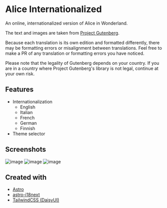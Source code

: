 # Alice Internationalized

An online, internationalized version of Alice in Wonderland.

The text and images are taken from [Project Gutenberg](https://www.gutenberg.org/).

Because each translation is its own edition and formatted differently, there may be formatting errors or misalignment between translations. Feel free to make a PR of any translation or formatting errors you have noticed.

Please note that the legality of Gutenberg depends on your country. If you are in a country where Project Gutenberg's library is not legal, continue at your own risk.

## Features

- Internationalization
  - English
  - Italian
  - French
  - German
  - Finnish
- Theme selector

## Screenshots

![image](https://github.com/apriltaoyvr/alice-i18n/assets/95392008/ce6380fb-5161-4767-866c-f7fcbb8b08f0)
![image](https://user-images.githubusercontent.com/95392008/213562976-f1957082-139d-4188-a1cf-b74caf39ead9.png)
![image](https://user-images.githubusercontent.com/95392008/213563326-089d8af3-554b-4abf-9112-f0f24192a3c8.png)

## Created with

- [Astro](https://astro.build/)
- [astro-i18next](https://github.com/yassinedoghri/astro-i18next)
- [TailwindCSS (DaisyUI)](https://daisyui.com/)
